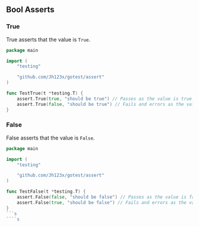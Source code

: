 ## Bool Asserts

### True

True asserts that the value is `True`.

```go
package main

import (
    "testing"

    "github.com/Jh123x/gotest/assert"
)

func TestTrue(t *testing.T) {
    assert.True(true, "should be true") // Passes as the value is true
    assert.True(false, "should be true") // Fails and errors as the value is false
}
```

### False

False asserts that the value is `False`.

````go
package main

import (
    "testing"

    "github.com/Jh123x/gotest/assert"
)

func TestFalse(t *testing.T) {
    assert.False(false, "should be false") // Passes as the value is false
    assert.False(true, "should be false") // Fails and errors as the value is true
}
```s
````s
